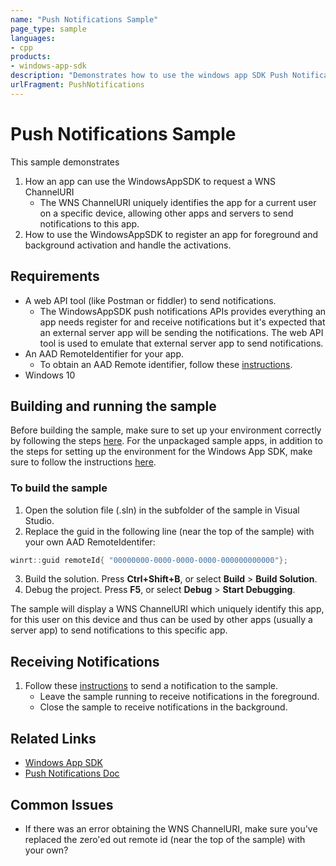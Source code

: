 ```yaml
---
name: "Push Notifications Sample" 
page_type: sample
languages:
- cpp
products: 
- windows-app-sdk
description: "Demonstrates how to use the windows app SDK Push Notifications APIs from an unpackaged app"
urlFragment: PushNotifications
---
```

# Push Notifications Sample
This sample demonstrates
1. How an app can use the WindowsAppSDK to request a WNS ChannelURI
    * The WNS ChannelURI uniquely identifies the app for a current user on a specific device, allowing other apps and servers to send notifications to this app.
2.	How to use the WindowsAppSDK to register an app for foreground and background activation and handle the activations.
## Requirements
* A web API tool (like Postman or fiddler) to send notifications.
   * The WindowsAppSDK push notifications APIs provides everything an app needs register for and receive notifications but it's expected that an external server app will be sending the notifications. The web API tool is used to emulate that external server app to send notifications.
* An AAD RemoteIdentifier for your app.
   * To obtain an AAD Remote identifier, follow these [instructions](https://docs.microsoft.com/en-us/windows/apps/windows-app-sdk/notifications/push/push-quickstart#configure-your-apps-identity-in-azure-active-directory).
* Windows 10
   
[ELx]: # (this is a comment)
## Building and running the sample 
Before building the sample, make sure to set up your environment correctly by following the steps [here](https://docs.microsoft.com/windows/apps/windows-app-sdk/set-up-your-development-environment).
For the unpackaged sample apps, in addition to the steps for setting up the environment for the Windows App SDK, make sure to follow the instructions [here](https://docs.microsoft.com/windows/apps/windows-app-sdk/deploy-unpackaged-apps).
### To build the sample
1. Open the solution file (.sln) in the subfolder of the sample in Visual Studio.
2. Replace the guid in the following line (near the top of the sample) with your own AAD RemoteIdentifer:
``` cpp
winrt::guid remoteId{ "00000000-0000-0000-0000-000000000000"}; 
```
3. Build the solution. Press **Ctrl+Shift+B**, or select **Build** \> **Build Solution**.
4. Debug the project. Press **F5**, or select **Debug** \> **Start Debugging**. 

The sample will display a WNS ChannelURI which uniquely identify this app, for this user on this device and thus can be used by other apps (usually a server app) to send notifications to this specific app.
## Receiving Notifications
1. Follow these [instructions]() to send a notification to the sample. 
   * Leave the sample running to receive notifications in the foreground.
   * Close the sample to receive notifications in the background.
## Related Links
- [Windows App SDK](https://docs.microsoft.com/windows/apps/windows-app-sdk/)
- [Push Notifications Doc]()
## Common Issues
* If there was an error obtaining the WNS ChannelURI, make sure you've replaced the zero'ed out remote id (near the top of the sample) with your own?